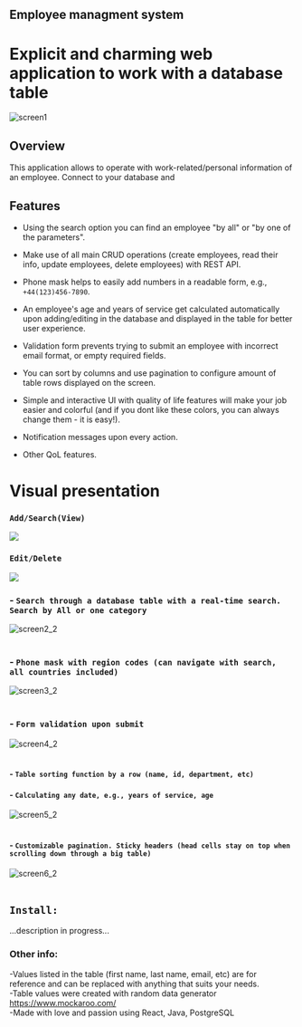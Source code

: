 ## Employee managment system

# Explicit and charming web application to work with a database table

![screen1](https://user-images.githubusercontent.com/75623459/114057692-737f2f80-989b-11eb-833b-7978fcba750a.jpg)

## Overview

This application allows to operate with work-related/personal information of an employee. Connect to your database and 

## Features

- Using the search option you can find an employee "by all" or "by one of the parameters". 

- Make use of all main CRUD operations (create employees, read their info, update employees, delete employees) with REST API. 

- Phone mask helps to easily add numbers in a readable form, e.g., `+44(123)456-7890`. 

- An employee's age and years of service get calculated automatically upon adding/editing in the database and displayed in the table for better user experience. 

- Validation form prevents trying to submit an employee with incorrect email format, or empty required fields. 

- You can sort by columns and use pagination to configure amount of table rows displayed on the screen. 

- Simple and interactive UI with quality of life features will make your job easier and colorful (and if you dont like these colors, you can always change them - it is easy!).
 
- Notification messages upon every action.
 
- Other QoL features.

# Visual presentation

### `Add/Search(View)`

![](https://media.giphy.com/media/1XGplPaDnbFfR7xx9L/giphy.gif)


### `Edit/Delete`

![](https://media.giphy.com/media/Shd62SA3WycuouxPZG/giphy.gif)

### - `Search through a database table with a real-time search. Search by All or one category`
![screen2_2](https://user-images.githubusercontent.com/75623459/114061568-416fcc80-989f-11eb-8c5f-4c05d0032c2b.jpg)
<br />
<br />

### - `Phone mask with region codes (can navigate with search, all countries included)`
![screen3_2](https://user-images.githubusercontent.com/75623459/115225439-bf8d6800-a116-11eb-8871-c82246455de0.jpg)
<br />
<br />

### - `Form validation upon submit`
![screen4_2](https://user-images.githubusercontent.com/75623459/114062692-77fa1700-98a0-11eb-89f7-966481d96394.jpg)
<br />
<br />

#### - `Table sorting function by a row (name, id, department, etc)`
#### - `Calculating any date, e.g., years of service, age`
![screen5_2](https://user-images.githubusercontent.com/75623459/115226158-94574880-a117-11eb-814b-09914af267f2.jpg)
<br />
<br />

#### - `Customizable pagination. Sticky headers (head cells stay on top when scrolling down through a big table)`
![screen6_2](https://user-images.githubusercontent.com/75623459/114064436-5306a380-98a2-11eb-9164-2201031f7911.jpg)
<br />
<br />


## `Install:`
...description in progress...

### Other info:
-Values listed in the table (first name, last name, email, etc) are for reference and can be replaced with anything that suits your needs.\
-Table values were created with random data generator https://www.mockaroo.com/ \
-Made with love and passion using React, Java, PostgreSQL

